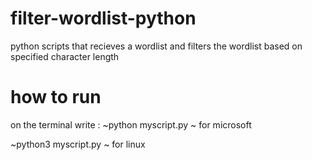 # filter-wordlist-python
python scripts that recieves a wordlist and filters the wordlist based on specified character length

# how to run

on the terminal write :
~python myscript.py  ~ for microsoft

~python3 myscript.py  ~ for linux
